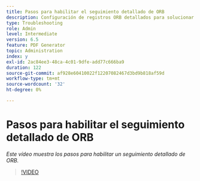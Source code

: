 ```yaml
---
title: Pasos para habilitar el seguimiento detallado de ORB
description: Configuración de registros ORB detallados para solucionar problemas del PDF Generator
type: Troubleshooting
role: Admin
level: Intermediate
version: 6.5
feature: PDF Generator
topic: Administration
index: y
exl-id: 2ac84ee3-48ca-4c01-9dfe-add77c666ba9
duration: 122
source-git-commit: af928e60410022f12207082467d3bd9b818af59d
workflow-type: tm+mt
source-wordcount: '32'
ht-degree: 0%

---
```


# Pasos para habilitar el seguimiento detallado de ORB

*Este vídeo muestra los pasos para habilitar un seguimiento detallado de ORB.*

>[!VIDEO](https://video.tv.adobe.com/v/335526?quality=12&learn=on)
